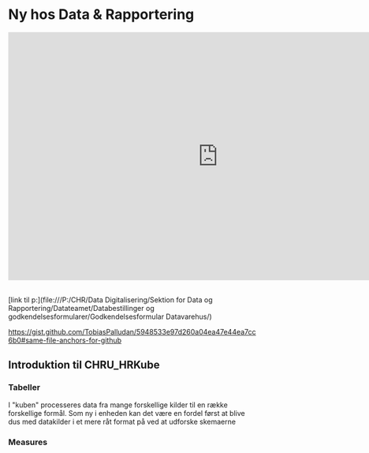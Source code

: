 # Ny hos Data & Rapportering

<!-- PowerPoint: "lntroduktion og onboarding 2022" s.18-21   
&wdStart=1 - this parameter sets the starting page number of the embedded document
&wdEnd=10 - this parameter sets the ending page number of the embedded document
-->
<center>
<iframe src="https://regionh-my.sharepoint.com/personal/stefan_sajin-henningsen_regionh_dk/_layouts/15/Doc.aspx?sourcedoc={9eae6cfa-732f-48a1-81f3-246e3b6a2e86}&amp;action=embedview&amp;wdAr=1.7777777&showNavigation=FALSE&wdStart=18&wdEnd=21" width="850" height="503" frameborder="0" seamless="TRUE" start="18" end="21"></iframe>
</center>
<br>


[link til p:\](file:///P:/CHR/Data Digitalisering/Sektion for Data og Rapportering/Datateamet/Databestillinger og godkendelsesformularer/Godkendelsesformular Datavarehus/)

https://gist.github.com/TobiasPalludan/5948533e97d260a04ea47e44ea7cc6b0#same-file-anchors-for-github

## Introduktion til CHRU_HRKube

### Tabeller
I "kuben" processeres data fra mange forskellige kilder til en række forskellige formål.
     Som ny i enheden kan det være en fordel først at blive dus med datakilder i et mere råt format på ved at udforske skemaerne


### Measures
